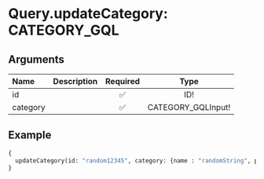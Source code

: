 # Query.updateCategory: CATEGORY_GQL
                 
## Arguments
| Name | Description | Required | Type |
| :--- | :---------- | :------: | :--: |
| id |  | ✅ | ID! |
| category |  | ✅ | CATEGORY_GQLInput! |
            
## Example
```graphql
{
  updateCategory(id: "random12345", category: {name : "randomString", parentId : "random12345"})
}

```